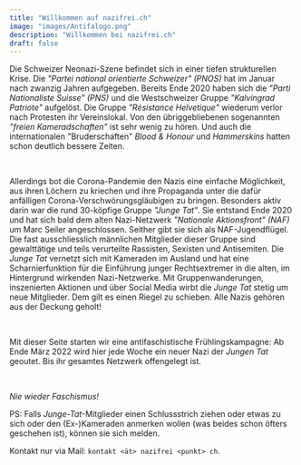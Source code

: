 ```yaml
---
title: "Willkommen auf nazifrei.ch"
image: "images/Antifalogo.png"
description: "Willkommen bei nazifrei.ch"
draft: false
---
```


Die Schweizer Neonazi-Szene befindet sich in einer tiefen strukturellen Krise. Die _"Partei national orientierte Schweizer" (PNOS)_ hat im Januar nach zwanzig Jahren aufgegeben. Bereits Ende 2020 haben sich die _"Parti Nationaliste Suisse" (PNS)_ und die Westschweizer Gruppe _"Kalvingrad Patriote"_ aufgelöst. Die Gruppe _"Résistance Helvetique"_ wiederum verlor nach Protesten ihr Vereinslokal. Von den übriggebliebenen sogenannten _"freien Kameradschaften"_ ist sehr wenig zu hören. Und auch die internationalen "Bruderschaften" _Blood & Honour_ und _Hammerskins_ hatten schon deutlich bessere Zeiten.

<br>

Allerdings bot die Corona-Pandemie den Nazis eine einfache Möglichkeit, aus ihren Löchern zu kriechen und ihre Propaganda unter die dafür anfälligen Corona-Verschwörungsgläubigen zu bringen. Besonders aktiv darin war die rund 30-köpfige Gruppe _"Junge Tat"_. Sie entstand Ende 2020 und hat sich bald dem alten Nazi-Netzwerk _"Nationale Aktionsfront" (NAF)_ um Marc Seiler angeschlossen. Seither gibt sie sich als NAF-Jugendflügel. Die fast ausschliesslich männlichen Mitglieder dieser Gruppe sind gewalttätige und teils verurteilte Rassisten, Sexisten und Antisemiten. Die _Junge Tat_ vernetzt sich mit Kameraden im Ausland und hat eine Scharnierfunktion für die Einführung junger Rechtsextremer in die alten, im Hintergrund wirkenden Nazi-Netzwerke. Mit Gruppenwanderungen, inszenierten Aktionen und über Social Media wirbt die _Junge Tat_ stetig um neue Mitglieder. Dem gilt es einen Riegel zu schieben. Alle Nazis gehören aus der Deckung geholt!

<br>

Mit dieser Seite starten wir eine antifaschistische Frühlingskampagne: Ab Ende März 2022 wird hier jede Woche ein neuer Nazi der _Jungen Tat_ geoutet. Bis ihr gesamtes Netzwerk offengelegt ist.

<br>

*Nie wieder Faschismus!*

PS: Falls _Junge-Tat_-Mitglieder einen Schlussstrich ziehen oder etwas zu sich oder den (Ex-)Kameraden anmerken wollen (was beides schon öfters geschehen ist), können sie sich melden.

Kontakt nur via Mail: `kontakt <ät> nazifrei <punkt> ch`.
